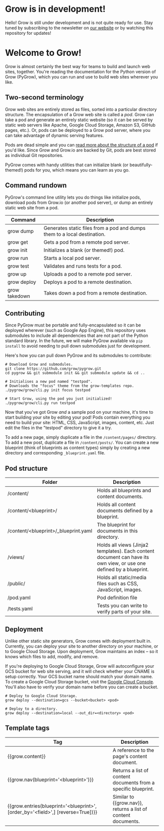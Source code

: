 # Grow is in development!

Hello! Grow is still under development and is not quite ready for use. Stay tuned by subscribing to the newsletter on [our website](http://grow.io) or by watching this repository for updates!

# Welcome to Grow!

Grow is almost certainly the best way for teams to build and launch web sites, together. You're reading the documentation for the Python version of Grow (PyGrow), which you can run and use to build web sites wherever you like.

## Two-second terminology

Grow web sites are entirely stored as files, sorted into a particular directory structure. The encapsulation of a Grow web site is called a *pod*. Grow can take a pod and generate an entirely static website (so it can be served by static web servers like Apache, Google Cloud Storage, Amazon S3, GitHub pages, etc.). Or, pods can be deployed to a Grow pod server, where you can take advantage of dynamic serving features.

Pods are dead simple and you can [read more about the structure of a pod](#) if you'd like. Since Grow and Grow.io are backed by Git, pods are best stored as individual Git repositories.

PyGrow comes with handy utilities that can initialize blank (or beautifully-themed!) pods for you, which means you can learn as you go.

## Command rundown

PyGrow's command line utility lets you do things like initialize pods, download pods from Grow.io (or another pod server), or dump an entirely static web site from a pod.

Command | Description
--- | ---
grow dump | Generates static files from a pod and dumps them to a local destination.
grow get | Gets a pod from a remote pod server.
grow init | Initializes a blank (or themed!) pod.
grow run | Starts a local pod server.
grow test | Validates and runs tests for a pod.
grow up | Uploads a pod to a remote pod server.
grow deploy | Deploys a pod to a remote destination.
grow takedown | Takes down a pod from a remote destination.

## Contributing

Since PyGrow must be portable and fully-encapsulated so it can be deployed wherever (such as Google App Engine), this repository uses submodules to include all dependencies that are not part of the Python standard library. In the future, we will make PyGrow available via `pip install` to avoid needing to pull down submodules just for development.

Here's how you can pull down PyGrow and its submodules to contribute:

    # Download Grow and submodules.
    git clone https://github.com/grow/pygrow.git
    cd pygrow && git submodule init && git submodule update && cd ..

    # Initialises a new pod named "testpod".
    # Downloads the "focus" theme from the grow-templates repo.
    ./pygrow/grow/cli.py init focus testpod

    # Start Grow, using the pod you just initialized!
    ./pygrow/grow/cli.py run testpod 

Now that you've got Grow *and* a sample pod on your machine, it's time to start building your site by editing your pod! Pods contain everything you need to build your site: HTML, CSS, JavaScript, images, content, etc. Just edit the files in the "testpod" directory to give it a try.

To add a new page, simply duplicate a file in the `/content/pages/` directory. To add a new post, duplicate a file in `/content/posts/`. You can create a new blueprint (think of blueprints as content types) simply by creating a new directory and corresponding `_blueprint.yaml` file.

## Pod structure

Folder | Description
--- | ---
/content/ | Holds all blueprints and content documents.
/content/&lt;blueprint&gt;/ | Holds all content documents defined by a blueprint.
/content/&lt;blueprint&gt;/_blueprint.yaml | The blueprint for documents in this directory.
/views/ | Holds all views (Jinja2 templates). Each content document can have its own view, or use one defined by a blueprint.
/public/ | Holds all static/media files such as CSS, JavaScript, images.
/pod.yaml | Pod definition file
/tests.yaml | Tests you can write to verify parts of your site.

## Deployment

Unlike other static site generators, Grow comes with deployment built in. Currently, you can deploy your site to another directory on your machine, or to Google Cloud Storage. Upon deployment, Grow maintains an index – so it knows which files to add, modify, and remove.

If you're deploying to Google Cloud Storage, Grow will autoconfigure your GCS bucket for web site serving, and it will check whether your CNAME is setup correctly. Your GCS bucket name should match your domain name. To create a Google Cloud Storage bucket, visit the [Google Cloud Console](https://cloud.google.com/console). You'll also have to verify your domain name before you can create a bucket.

    # Deploy to Google Cloud Storage.
    grow deploy --destination=gcs --bucket<bucket> <pod>
    
    # Deploy to a directory.
    grow deploy --destination=local --out_dir=<directory> <pod>

## Template tags

Tag | Description
--- | ---
{{grow.content}} | A reference to the page's content document.
{{grow.nav(blueprint='&lt;blueprint&gt;')}} | Returns a list of content documents from a specific blueprint.
{{grow.entries(blueprint='&lt;blueprint&gt;', [order_by='&lt;field&gt;',] [reverse=True])}} | Similar to {{grow.nav}}, returns a list of content documents.
